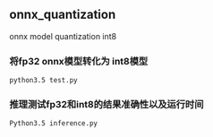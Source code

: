 ## onnx_quantization
onnx model quantization int8
### 将fp32 onnx模型转化为 int8模型
`python3.5 test.py`

### 推理测试fp32和int8的结果准确性以及运行时间
`Python3.5 inference.py`
